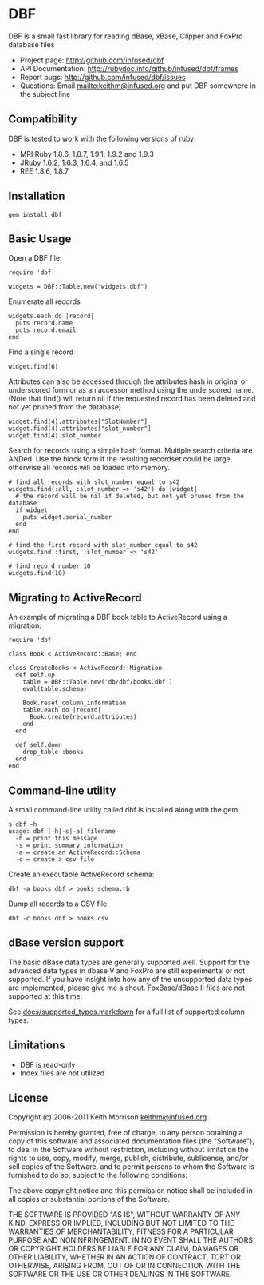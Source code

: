 # DBF

DBF is a small fast library for reading dBase, xBase, Clipper and FoxPro
database files

* Project page: <http://github.com/infused/dbf>
* API Documentation: <http://rubydoc.info/github/infused/dbf/frames>
* Report bugs: <http://github.com/infused/dbf/issues>
* Questions: Email <mailto:keithm@infused.org> and put DBF somewhere in the 
  subject line

## Compatibility

DBF is tested to work with the following versions of ruby:

* MRI Ruby 1.8.6, 1.8.7, 1.9.1, 1.9.2 and 1.9.3
* JRuby 1.6.2, 1.6.3, 1.6.4, and 1.6.5
* REE 1.8.6, 1.8.7

## Installation
  
    gem install dbf
  
## Basic Usage

Open a DBF file:

    require 'dbf'

    widgets = DBF::Table.new("widgets.dbf")

Enumerate all records

    widgets.each do |record|
      puts record.name
      puts record.email
    end
    
Find a single record

    widget.find(6)

Attributes can also be accessed through the attributes hash in original or
underscored form or as an accessor method using the underscored name. (Note
that find() will return nil if the requested record has been deleted and not
yet pruned from the database)

    widget.find(4).attributes["SlotNumber"]
    widget.find(4).attributes["slot_number"]
    widget.find(4).slot_number
  
Search for records using a simple hash format. Multiple search criteria are
ANDed. Use the block form if the resulting recordset could be large, otherwise
all records will be loaded into memory.
    
    # find all records with slot_number equal to s42
    widgets.find(:all, :slot_number => 's42') do |widget|
      # the record will be nil if deleted, but not yet pruned from the database
      if widget
        puts widget.serial_number
      end
    end
    
    # find the first record with slot_number equal to s42
    widgets.find :first, :slot_number => 's42'
    
    # find record number 10
    widgets.find(10)
  
## Migrating to ActiveRecord

An example of migrating a DBF book table to ActiveRecord using a migration:

    require 'dbf'

    class Book < ActiveRecord::Base; end
    
    class CreateBooks < ActiveRecord::Migration
      def self.up
        table = DBF::Table.new('db/dbf/books.dbf')
        eval(table.schema)
        
        Book.reset_column_information
        table.each do |record|
          Book.create(record.attributes)
        end
      end

      def self.down
        drop_table :books
      end
    end
  
## Command-line utility

A small command-line utility called dbf is installed along with the gem.

    $ dbf -h
    usage: dbf [-h|-s|-a] filename
      -h = print this message
      -s = print summary information
      -a = create an ActiveRecord::Schema
      -c = create a csv file
      
Create an executable ActiveRecord schema:
    
    dbf -a books.dbf > books_schema.rb
    
Dump all records to a CSV file:

    dbf -c books.dbf > books.csv
      
## dBase version support

The basic dBase data types are generally supported well. Support for the
advanced data types in dbase V and FoxPro are still experimental or not
supported. If you have insight into how any of the unsupported data types are
implemented, please give me a shout. FoxBase/dBase II files are not supported
at this time.

See
[docs/supported_types.markdown](http://github.com/infused/dbf/blob/master/docs/supported_types.markdown)
for a full list of supported column types.

## Limitations

* DBF is read-only
* Index files are not utilized

## License

Copyright (c) 2006-2011 Keith Morrison <keithm@infused.org>

Permission is hereby granted, free of charge, to any person
obtaining a copy of this software and associated documentation
files (the "Software"), to deal in the Software without
restriction, including without limitation the rights to use,
copy, modify, merge, publish, distribute, sublicense, and/or sell
copies of the Software, and to permit persons to whom the
Software is furnished to do so, subject to the following
conditions:

The above copyright notice and this permission notice shall be
included in all copies or substantial portions of the Software.

THE SOFTWARE IS PROVIDED "AS IS", WITHOUT WARRANTY OF ANY KIND,
EXPRESS OR IMPLIED, INCLUDING BUT NOT LIMITED TO THE WARRANTIES
OF MERCHANTABILITY, FITNESS FOR A PARTICULAR PURPOSE AND
NONINFRINGEMENT. IN NO EVENT SHALL THE AUTHORS OR COPYRIGHT
HOLDERS BE LIABLE FOR ANY CLAIM, DAMAGES OR OTHER LIABILITY,
WHETHER IN AN ACTION OF CONTRACT, TORT OR OTHERWISE, ARISING
FROM, OUT OF OR IN CONNECTION WITH THE SOFTWARE OR THE USE OR
OTHER DEALINGS IN THE SOFTWARE.
